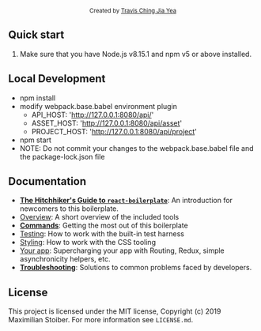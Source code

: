 <div align="center">
  <sub>Created by <a href="https://gilgameshtc.github.io/">Travis Ching Jia Yea</a>
</div>

## Quick start

1.  Make sure that you have Node.js v8.15.1 and npm v5 or above installed.

## Local Development

* npm install
* modify webpack.base.babel environment plugin
  * API_HOST: 'http://127.0.0.1:8080/api/'
  * ASSET_HOST: 'http://127.0.0.1:8080/api/asset'
  * PROJECT_HOST: 'http://127.0.0.1:8080/api/project'
* npm start
* NOTE: Do not commit your changes to the webpack.base.babel file and the package-lock.json file

## Documentation

- [**The Hitchhiker's Guide to `react-boilerplate`**](docs/general/introduction.md): An introduction for newcomers to this boilerplate.
- [Overview](docs/general): A short overview of the included tools
- [**Commands**](docs/general/commands.md): Getting the most out of this boilerplate
- [Testing](docs/testing): How to work with the built-in test harness
- [Styling](docs/css): How to work with the CSS tooling
- [Your app](docs/js): Supercharging your app with Routing, Redux, simple
  asynchronicity helpers, etc.
- [**Troubleshooting**](docs/general/gotchas.md): Solutions to common problems faced by developers.

## License

This project is licensed under the MIT license, Copyright (c) 2019 Maximilian
Stoiber. For more information see `LICENSE.md`.
